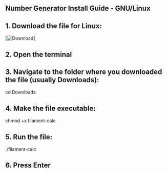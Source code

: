 ## Number Generator Install Guide - GNU/Linux

## 1. Download the file for Linux:
[![Download](https://github.com/cybergas123/filament-calc/raw/main/filament-calc)]

## 2. Open the terminal



## 3. Navigate to the folder where you downloaded the file (usually Downloads):
cd Downloads

## 4. Make the file executable:
chmod +x filament-calc

## 5. Run the file:
./filament-calc

## 6. Press Enter
